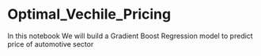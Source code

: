 # Optimal_Vechile_Pricing
In this notebook We will build a Gradient Boost Regression model to predict price of automotive sector
